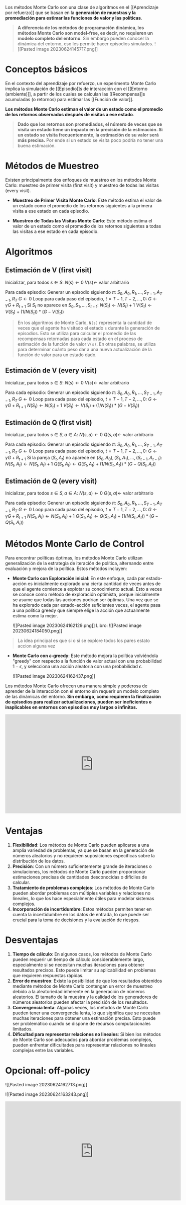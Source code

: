 Los métodos Monte Carlo son una clase de algoritmos en el [[Aprendizaje por refuerzo]] que se basan en la **generación de muestras y la promediación para estimar las funciones de valor y las políticas**.

> **A diferencia de los métodos de programación dinámica, los métodos Monte Carlo son model-free, es decir, no requieren un modelo completo del entorno**. Sin embargo pueden conocer la dinámica del entorno, eso les permite hacer episodios simulados.
> ![[Pasted image 20230624145717.png]]

# Conceptos básicos

En el contexto del aprendizaje por refuerzo, un experimento Monte Carlo implica la simulación de [[Episodio]]s de interacción con el [[Entorno (ambiente)]], a partir de los cuales se calculan las [[Recompensa]]s acumuladas (o retornos) para estimar las [[Función de valor]].

**Los métodos Monte Carlo estiman el valor de un estado como el promedio de los retornos observados después de visitas a ese estado**.

> **Dado que los retornos son promediados, el número de veces que se visita un estado tiene un impacto en la precisión de la estimación. Si un estado se visita frecuentemente, la estimación de su valor será más precisa.** Por ende si un estado se visita poco podría no tener una buena estimación. 

# Métodos de Muestreo

Existen principalmente dos enfoques de muestreo en los métodos Monte Carlo: muestreo de primer visita (first visit) y muestreo de todas las visitas (every visit).

- **Muestreo de Primer Visita Monte Carlo**: Este método estima el valor de un estado como el promedio de los retornos siguientes a la primera visita a ese estado en cada episodio.

- **Muestreo de Todas las Visitas Monte Carlo**: Este método estima el valor de un estado como el promedio de los retornos siguientes a todas las visitas a ese estado en cada episodio.

# Algoritmos

## Estimación de V (first visit)

Inicializar, para todos $s \in S$:
    $N(s) \leftarrow 0$
    $V(s) \leftarrow$ valor arbitrario

Para cada episodio:
    Generar un episodio siguiendo $\pi$: $S_0, A_0, R_1, ..., S_{T-1}, A_{T-1}, R_T$
    $G \leftarrow 0$
    Loop para cada paso del episodio, $t = T-1, T-2, ..., 0$:
        $G \leftarrow \gamma G + R_{t+1}$
        Si $S_t$ no aparece en $S_0, S_1, ..., S_{t-1}$:
            $N(S_t) \leftarrow N(S_t) + 1$
            $V(S_t) \leftarrow V(S_t) + (1/N(S_t)) * (G - V(S_t))$

> En los algoritmos de Monte Carlo, `N(s)` representa la cantidad de veces que el agente ha visitado el estado `s` durante la generación de episodios. Esto se utiliza para calcular el promedio de las recompensas retornadas para cada estado en el proceso de estimación de la función de valor `V(s)`. En otras palabras, se utiliza para determinar cuánto peso dar a una nueva actualización de la función de valor para un estado dado.


## Estimación de V (every visit)

Inicializar, para todos $s \in S$:
    $N(s) \leftarrow 0$
    $V(s) \leftarrow$ valor arbitrario

Para cada episodio:
    Generar un episodio siguiendo $\pi$: $S_0, A_0, R_1, ..., S_{T-1}, A_{T-1}, R_T$
    $G \leftarrow 0$
    Loop para cada paso del episodio, $t = T-1, T-2, ..., 0$:
        $G \leftarrow \gamma G + R_{t+1}$
        $N(S_t) \leftarrow N(S_t) + 1$
        $V(S_t) \leftarrow V(S_t) + (1/N(S_t)) * (G - V(S_t))$

## Estimación de Q (first visit)

Inicializar, para todos $s \in S, a \in A$:
    $N(s, a) \leftarrow 0$
    $Q(s, a) \leftarrow$ valor arbitrario

Para cada episodio:
    Generar un episodio siguiendo $\pi$: $S_0, A_0, R_1, ..., S_{T-1}, A_{T-1}, R_T$
    $G \leftarrow 0$
    Loop para cada paso del episodio, $t = T-1, T-2, ..., 0$:
        $G \leftarrow \gamma G + R_{t+1}$
        Si la pareja $(S_t, A_t)$ no aparece en $(S_0, A_0), (S_1, A_1), ..., (S_{t-1}, A_{t-1})$:
            $N(S_t, A_t) \leftarrow N(S_t, A_t) + 1$
            $Q(S_t, A_t) \leftarrow Q(S_t, A_t) + (1/N(S_t, A_t)) * (G - Q(S_t, A_t))$

## Estimación de Q (every visit)

Inicializar, para todos $s \in S, a \in A$:
    $N(s, a) \leftarrow 0$
    $Q(s, a) \leftarrow$ valor arbitrario

Para cada episodio:
    Generar un episodio siguiendo $\pi$: $S_0, A_0, R_1, ..., S_{T-1}, A_{T-1}, R_T$
    $G \leftarrow 0$
    Loop para cada paso del episodio, $t = T-1, T-2, ..., 0$:
        $G \leftarrow \gamma G + R_{t+1}$
        $N(S_t, A_t) \leftarrow N(S_t, A_t) + 1$
        $Q(S_t, A_t) \leftarrow Q(S_t, A_t) + (1/N(S_t, A_t)) * (G - Q(S_t, A_t))$


# Métodos Monte Carlo de Control

Para encontrar políticas óptimas, los métodos Monte Carlo utilizan generalización de la estrategia de iteración de política, alternando entre evaluación y mejora de la política. Estos métodos incluyen:

- **Monte Carlo con Exploración inicial**: En este enfoque, cada par estado-acción es inicialmente explorado una cierta cantidad de veces antes de que el agente comience a explotar su conocimiento actual. Esto a veces se conoce como método de exploración optimista, porque inicialmente se asume que todas las acciones podrían ser óptimas. Una vez que se ha explorado cada par estado-acción suficientes veces, el agente pasa a una política greedy que siempre elige la acción que actualmente estima como la mejor.
  
  ![[Pasted image 20230624162129.png]]
Libro:
![[Pasted image 20230624184050.png]]
> La idea principal es que si o si se explore todos los pares estato accion alguna vez

- **Monte Carlo con $\epsilon$-greedy**: Este método mejora la política volviéndola "greedy" con respecto a la función de valor actual con una probabilidad $1-\epsilon$, y selecciona una acción aleatoria con una probabilidad $\epsilon$.
  
  ![[Pasted image 20230624162437.png]]

Los métodos Monte Carlo ofrecen una manera simple y poderosa de aprender de la interacción con el entorno sin requerir un modelo completo de las dinámicas del entorno. **Sin embargo, como requieren la finalización de episodios para realizar actualizaciones, pueden ser ineficientes o inaplicables en entornos con episodios muy largos o infinitos.**


<iframe width="560" height="315" src="https://www.youtube.com/embed/bpUszPiWM7o" title="YouTube video player" frameborder="0" allow="accelerometer; autoplay; clipboard-write; encrypted-media; gyroscope; picture-in-picture; web-share" allowfullscreen></iframe>


# Ventajas

1. **Flexibilidad**: Los métodos de Monte Carlo pueden aplicarse a una amplia variedad de problemas, ya que se basan en la generación de números aleatorios y no requieren suposiciones específicas sobre la distribución de los datos.
2. **Precisión**: Con un número suficientemente grande de iteraciones o simulaciones, los métodos de Monte Carlo pueden proporcionar estimaciones precisas de cantidades desconocidas o difíciles de calcular.
3. **Tratamiento de problemas complejos**: Los métodos de Monte Carlo pueden abordar problemas con múltiples variables y relaciones no lineales, lo que los hace especialmente útiles para modelar sistemas complejos.
4. **Incorporación de incertidumbre**: Estos métodos permiten tener en cuenta la incertidumbre en los datos de entrada, lo que puede ser crucial para la toma de decisiones y la evaluación de riesgos.

# Desventajas

1. **Tiempo de cálculo**: En algunos casos, los métodos de Monte Carlo pueden requerir un tiempo de cálculo considerablemente largo, especialmente si se necesitan muchas iteraciones para obtener resultados precisos. Esto puede limitar su aplicabilidad en problemas que requieren respuestas rápidas.
2. **Error de muestreo**: Existe la posibilidad de que los resultados obtenidos mediante métodos de Monte Carlo contengan un error de muestreo debido a la aleatoriedad inherente en la generación de números aleatorios. El tamaño de la muestra y la calidad de los generadores de números aleatorios pueden afectar la precisión de los resultados.
3. **Convergencia lenta**: Algunas veces, los métodos de Monte Carlo pueden tener una convergencia lenta, lo que significa que se necesitan muchas iteraciones para obtener una estimación precisa. Esto puede ser problemático cuando se dispone de recursos computacionales limitados.
4. **Dificultad para representar relaciones no lineales**: Si bien los métodos de Monte Carlo son adecuados para abordar problemas complejos, pueden enfrentar dificultades para representar relaciones no lineales complejas entre las variables.

# Opcional: off-policy

![[Pasted image 20230624162713.png]]

![[Pasted image 20230624163243.png]]


<iframe width="560" height="315" src="https://www.youtube.com/embed/C3p2wI4RAi8" title="YouTube video player" frameborder="0" allow="accelerometer; autoplay; clipboard-write; encrypted-media; gyroscope; picture-in-picture; web-share" allowfullscreen></iframe>
